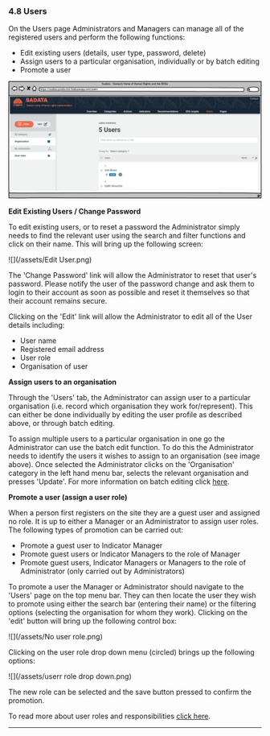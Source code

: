 ### 4.8 Users

On the Users page Administrators and Managers can manage all of the registered users and perform the following functions:

* Edit existing users \(details, user type, password, delete\)
* Assign users to a particular organisation, individually or by batch editing
* Promote a user

![](/assets/Users.png)

**Edit Existing Users / Change Password**

To edit existing users, or to reset a password the Administrator simply needs to find the relevant user using the search and filter functions and click on their name. This will bring up the following screen:

![](/assets/Edit User.png)

The 'Change Password' link will allow the Administrator to reset that user's password. Please notify the user of the password change and ask them to login to their account as soon as possible and reset it themselves so that their account remains secure.

Clicking on the 'Edit' link will allow the Administrator to edit all of the User details including:

* User name
* Registered email address
* User role
* Organisation of user

**Assign users to an organisation**

Through the 'Users' tab, the Administrator can assign user to a particular organisation \(i.e. record which organisation they work for/represent\). This can either be done individually by editing the user profile as described above, or through batch editing.

To assign multiple users to a particular organisation in one go the Administrator can use the batch edit function. To do this the Administrator needs to identify the users it wishes to assign to an organisation \(see image above\). Once selected the Administrator clicks on the 'Organisation' category in the left hand menu bar, selects the relevant organisation and presses 'Update'. For more information on batch editing click [here](/users/actions.md).

**Promote a user \(assign a user role\)**

When a person first registers on the site they are a guest user and assigned no role. It is up to either a Manager or an Administrator to assign user roles. The following types of promotion can be carried out:

* Promote a guest user to Indicator Manager
* Promote guest users or Indicator Managers to the role of Manager
* Promote guest users, Indicator Managers or Managers to the role of Administrator \(only carried out by Administrators\)

To promote a user the Manager or Administrator should navigate to the 'Users' page on the top menu bar. They can then locate the user they wish to promote using either the search bar \(entering their name\) or the filtering options \(selecting the organisation for whom they work\). Clicking on the 'edit' button will bring up the following control box:

![](/assets/No user role.png)

Clicking on the user role drop down menu \(circled\) brings up the following options:

![](/assets/userr role drop down.png)

The new role can be selected and the save button pressed to confirm the promotion.

To read more about user roles and responsibilities [click here](/members/user-roles.md).

---



